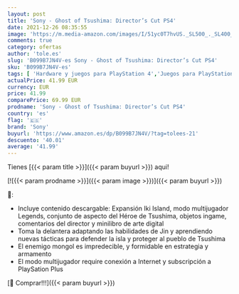 ```yaml
---
layout: post
title: 'Sony - Ghost of Tsushima: Director’s Cut PS4'
date: 2021-12-26 08:35:55
image: 'https://m.media-amazon.com/images/I/51yc0T7hvUS._SL500_._SL400_.jpg'
comments: true
category: ofertas
author: 'tole.es'
slug: 'B099B7JN4V-es Sony - Ghost of Tsushima: Director’s Cut PS4'
sku: 'B099B7JN4V-es'
tags: [ 'Hardware y juegos para PlayStation 4','Juegos para PlayStation 4','Videojuegos','ps4','sony', ]
actualPrice: 41.99 EUR
currency: EUR
price: 41.99
comparePrice: 69.99 EUR
prodname: 'Sony - Ghost of Tsushima: Director’s Cut PS4'
country: 'es'
flag: '🇪🇸'
brand: 'Sony'
buyurl: 'https://www.amazon.es/dp/B099B7JN4V/?tag=tolees-21'
descuento: '40.01'
average: '41.99'
---
```


Tienes [{{< param title >}}]({{< param buyurl >}}) aqui!

[![{{< param prodname >}}]({{< param image >}})]({{< param buyurl >}})

🔎:

- Incluye contenido descargable: Expansión Iki Island, modo multijugador Legends, conjunto de aspecto del Héroe de Tsushima, objetos ingame, comentarios del director y minilibro de arte digital
- Toma la delantera adaptando las habilidades de Jin y aprendiendo nuevas tácticas para defender la isla y proteger al pueblo de Tsushima
- El enemigo mongol es impredecible, y formidable en estrategia y armamento
- El modo multijugador require conexión a Internet y subscripción a PlaySation Plus

[🛒 Comprar!!!]({{< param buyurl >}})
